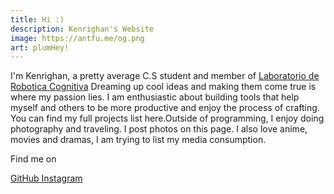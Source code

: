 ```yaml
---
title: Hi :) 
description: Kenrighan's Website 
image: https://antfu.me/og.png 
art: plumHey!
---
```

I'm Kenrighan, a pretty average C.S student and member of <a href="https://www.roboticacognitiva.mx/" target="_blank"> Laboratorio de Robotica Cognitiva</a>
Dreaming up cool ideas and making them come true is where my passion lies. I am enthusiastic about building tools that help myself and others to be more productive and enjoy the process of crafting. You can find my full projects list here.Outside of programming, I enjoy doing photography and traveling. 
I post photos on this page. I also love anime, movies and dramas, I am trying to list my media consumption.
<div flex-auto />Find me on<p flex="~ gap-2 wrap" class="mt--2!"><a href="https://github.com/yukitami" target="_blank">
<span op75 i-simple-icons-github /> GitHub</a><!-- <a href="https://bsky.app/profile/antfu.me" target="_blank">
<span op75 i-ri-bluesky-fill /> Bluesky</a> --><!-- <a href="https://www.threads.net/@antfu7" target="_blank">
<span op75 i-ri-threads-line /> Threads</a> --><!-- <a href="https://chat.antfu.me" target="_blank">
<span op75 i-simple-icons-discord /> Discord Server</a> --><!-- <a href="https://www.youtube.com/anthonyfu7" target="_blank">
<span op75 i-simple-icons-youtube /> YouTube</a> --><a href="https://www.instagram.com/kenrighan" target="_blank">
<span op75 i-simple-icons-instagram /> Instagram</a><!-- <a href="https://space.bilibili.com/668380" target="_blank">


